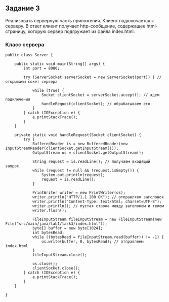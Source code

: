 ## **Задание 3**
Реализовать серверную часть приложения. Клиент подключается к серверу. В ответ
клиент получает http-сообщение, содержащее html-страницу, которую сервер
подгружает из файла index.html.

### Класс сервера ###

    public class Server {
    
        public static void main(String[] args) {
            int port = 8080;
    
            try (ServerSocket serverSocket = new ServerSocket(port)) { // открываем сокет сервера
    
                while (true) {
                    Socket clientSocket = serverSocket.accept(); // ждем подключения
                    handleRequest(clientSocket); // обрабатываем его
                }
            } catch (IOException e) {
                e.printStackTrace();
            }
        }
    
        private static void handleRequest(Socket clientSocket) {
            try {
                BufferedReader is = new BufferedReader(new InputStreamReader(clientSocket.getInputStream()));
                OutputStream os = clientSocket.getOutputStream();
    
                String request = is.readLine(); // получаем входящий запрос
                while (request != null && !request.isEmpty()) {
                    System.out.println(request);
                    request = is.readLine();
                }
    
                PrintWriter writer = new PrintWriter(os); 
                writer.println("HTTP/1.1 200 OK"); // отправляем заголовок
                writer.println("Content-Type: text/html; charset=UTF-8");
                writer.println(); // пустая строка между заголоком и телом
                writer.flush();
    
                FileInputStream fileInputStream = new FileInputStream(new File("src/main/java/lab1/task3/index.html"));
                byte[] buffer = new byte[1024];
                int bytesRead;
                while ((bytesRead = fileInputStream.read(buffer)) != -1) {
                    os.write(buffer, 0, bytesRead); // отправляем index.html
                }
                fileInputStream.close();
    
                os.close();
                clientSocket.close();
            } catch (IOException e) {
                e.printStackTrace();
            }
        }
    
    }



